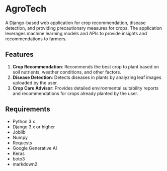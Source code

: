 # AgroTech

A Django-based web application for crop recommendation, disease detection, and providing precautionary measures for crops. The application leverages machine learning models and APIs to provide insights and recommendations to farmers.

## Features

1. **Crop Recommendation**: Recommends the best crop to plant based on soil nutrients, weather conditions, and other factors.
2. **Disease Detection**: Detects diseases in plants by analyzing leaf images uploaded by the user.
3. **Crop Care Advisor**: Provides detailed environmental suitability reports and recommendations for crops already planted by the user.

## Requirements

- Python 3.x
- Django 3.x or higher
- Joblib
- Numpy
- Requests
- Google Generative AI
- Keras
- boto3
- markdown2

